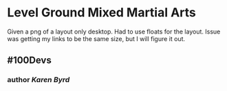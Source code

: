 # Level Ground Mixed Martial Arts

Given a png of a layout only desktop. Had to use floats for the layout. Issue was getting my links to be the same size, but I will figure it out.


## #100Devs

### author *Karen Byrd*
